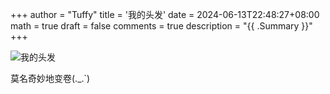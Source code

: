 +++
author = "Tuffy"
title = '我的头发'
date = 2024-06-13T22:48:27+08:00
math = true
draft = false
comments = true
description = "{{ .Summary }}"
+++

![我的头发](https://picx.zhimg.com/80/v2-9a95082a657cba35ce15049c5a7d0d3b_1440w.png)



莫名奇妙地变卷(._.`)
